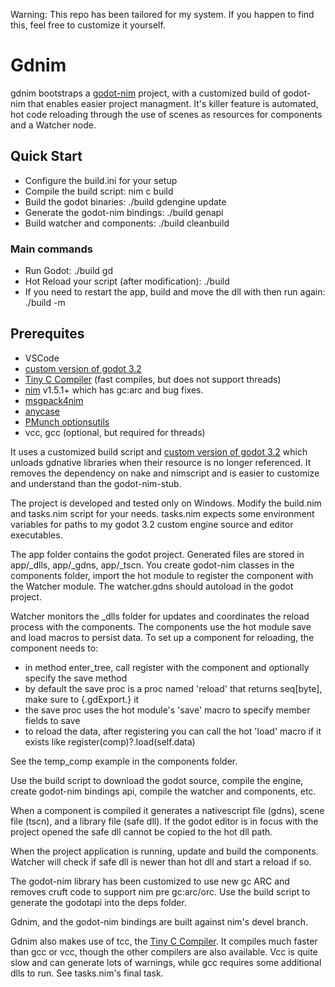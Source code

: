 Warning: This repo has been tailored for my system. If you happen to find this,
feel free to customize it yourself.

# Gdnim #
gdnim bootstraps a [godot-nim](https://github.com/pragmagic/godot-nim) project,
with a customized build of godot-nim that enables easier project managment. It's
killer feature is automated, hot code reloading through the use of scenes as
resources for components and a Watcher node.

## Quick Start ##
 - Configure the build.ini for your setup
 - Compile the build script: nim c build
 - Build the godot binaries: ./build gdengine update
 - Generate the godot-nim bindings: ./build genapi
 - Build watcher and components: ./build cleanbuild

### Main commands ###
 - Run Godot: ./build gd
 - Hot Reload your script (after modification): ./build
 - If you need to restart the app, build and move the dll with then run again: ./build -m

## Prerequites ##
  - VSCode
  - [custom version of godot 3.2](https://github.com/geekrelief/godot/tree/3.2_custom)
  - [Tiny C Compiler](https://github.com/mirror/tinycc) (fast compiles, but does not support threads)
  - [nim](https://github.com/nim-lang/Nim) v1.5.1+ which has gc:arc and bug fixes.
  - [msgpack4nim](https://nimble.directory/pkg/msgpack4nim)
  - [anycase](https://nimble.directory/pkg/anycase)
  - [PMunch optionsutils](https://github.com/PMunch/nim-optionsutils)
  - vcc, gcc (optional, but required for threads)

It uses a customized build script and [custom version of godot 3.2](https://github.com/geekrelief/godot/tree/3.2_custom) which unloads gdnative libraries when their resource is no longer
referenced. It removes the dependency on nake and nimscript and is easier to
customize and understand than the godot-nim-stub.

The project is developed and tested only on Windows.
Modify the build.nim and tasks.nim script for your needs.
tasks.nim expects some environment variables for paths
to my godot 3.2 custom engine source and editor executables.

The app folder contains the godot project. Generated files are stored in
app/_dlls, app/_gdns, app/_tscn.  You create godot-nim classes in the components
folder, import the hot module to register the component with the Watcher module.
The watcher.gdns should autoload in the godot project.

Watcher monitors the _dlls folder for updates and coordinates the reload process
with the components. The components use the hot module save and load macros to
persist data. To set up a component for reloading, the component needs to:
 - in method enter_tree, call register with the component and optionally specify the save method
 - by default the save proc is a proc named 'reload' that returns seq[byte], make sure to {.gdExport.} it
 - the save proc uses the hot module's 'save' macro to specify member fields to save
 - to reload the data, after registering you can call the hot 'load' macro if it exists like register(comp)?.load(self.data)

See the temp_comp example in the components folder.

Use the build script to download the godot source, compile the engine, create
godot-nim bindings api, compile the watcher and components, etc.

When a component is compiled it generates a nativescript file (gdns),
scene file (tscn), and a library file (safe dll). If the godot editor is in
focus with the project opened the safe dll cannot be copied to the hot dll path.

When the project application is running, update and build the components.
Watcher will check if safe dll is newer than hot dll and start a reload if so.

The godot-nim library has been customized to use new gc ARC and removes
cruft code to support nim pre gc:arc/orc.
Use the build script to generate the godotapi into the deps folder.

Gdnim, and the godot-nim bindings are built against nim's devel branch.

Gdnim also makes use of tcc, the [Tiny C Compiler](https://github.com/mirror/tinycc).
It compiles much faster than gcc or vcc, though the other compilers are also
available.  Vcc is quite slow and can generate lots of warnings, while gcc
requires some additional dlls to run. See tasks.nim's final task.
